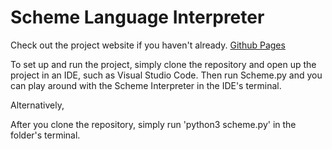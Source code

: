 # Scheme Language Interpreter

Check out the project website if you haven't already. [Github Pages](https://codingwithtim.github.io/Scheme-Language-Interpreter/)    

To set up and run the project, simply clone the repository and open up the project in an IDE, such as Visual Studio Code. Then run Scheme.py and you can play around with the Scheme Interpreter in the IDE's terminal.

Alternatively, 

After you clone the repository, simply run 'python3 scheme.py' in the folder's terminal. 
